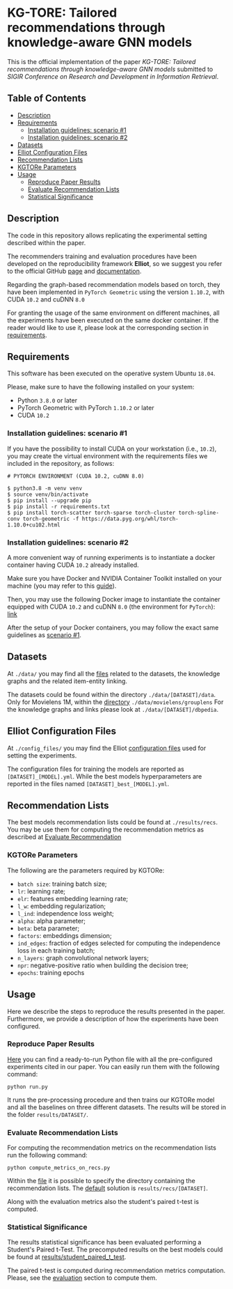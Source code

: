# KG-TORE: Tailored recommendations through knowledge-aware GNN models

This is the official implementation of the paper
*KG-TORE: Tailored recommendations through knowledge-aware GNN models* submitted to *SIGIR Conference on Research and Development in Information Retrieval*.

## Table of Contents

- [Description](#description)
- [Requirements](#requirements)
  - [Installation guidelines: scenario #1](#Installation-guidelines:-scenario-#1)
  - [Installation guidelines: scenario #2](#Installation-guidelines:-scenario-#2)
- [Datasets](#datasets)
- [Elliot Configuration Files](#elliot-configuration-files)
- [Recommendation Lists](#recommendation-lists)
- [KGTORe Parameters](#kgtore-parameters)
- [Usage](#usage)
  - [Reproduce Paper Results](#reproduce-paper-results)
  - [Evaluate Recommendation Lists](#evaluate-recommendation-lists)
  - [Statistical Significance](#statistical-significance)



## Description

The code in this repository allows replicating the experimental setting described within the paper.

The recommenders training and evaluation procedures have been developed on the reproducibility framework **Elliot**,
so we suggest you refer to the official GitHub 
[page](https://github.com/sisinflab/elliot) and 
[documentation](https://elliot.readthedocs.io/en/latest/).

Regarding the graph-based recommendation models based on torch, they have been implemented
in `PyTorch Geometric` using the version `1.10.2`, with CUDA `10.2` and cuDNN `8.0`

For granting the usage of the same environment on different machines, 
all the experiments have been executed on the same docker container.
If the reader would like to use it, 
please look at the corresponding section in [requirements](#requirements).

## Requirements 

This software has been executed on the operative system Ubuntu `18.04`.

Please, make sure to have the following installed on your system:

* Python `3.8.0` or later
* PyTorch Geometric with PyTorch `1.10.2` or later
* CUDA `10.2`

### Installation guidelines: scenario #1
If you have the possibility to install CUDA on your workstation (i.e., `10.2`), you may create the virtual environment with the requirements files we included in the repository, as follows:

```
# PYTORCH ENVIRONMENT (CUDA 10.2, cuDNN 8.0)

$ python3.8 -m venv venv
$ source venv/bin/activate
$ pip install --upgrade pip
$ pip install -r requirements.txt
$ pip install torch-scatter torch-sparse torch-cluster torch-spline-conv torch-geometric -f https://data.pyg.org/whl/torch-1.10.0+cu102.html
```

### Installation guidelines: scenario #2
A more convenient way of running experiments is to instantiate a docker container having CUDA `10.2` already installed.

Make sure you have Docker and NVIDIA Container Toolkit installed on your machine (you may refer to this [guide](https://docs.nvidia.com/datacenter/cloud-native/container-toolkit/install-guide.html#installing-on-ubuntu-and-debian)).

Then, you may use the following Docker image to instantiate the container equipped with CUDA `10.2` and cuDNN `8.0` (the environment for `PyTorch`): [link](https://hub.docker.com/layers/nvidia/cuda/10.2-cudnn8-devel-ubuntu18.04/images/sha256-3d1aefa978b106e8cbe50743bba8c4ddadacf13fe3165dd67a35e4d904f3aabe?context=explore)

After the setup of your Docker containers, you may follow the exact same guidelines as [scenario #1](#installation-guidelines-scenario-1).

## Datasets

At `./data/` you may find all the [files](data) related to 
the datasets, the knowledge graphs and the related item-entity linking.

The datasets could be found within the directory `./data/[DATASET]/data`. 
Only for Movielens 1M, within the [directory](data/movielens/grouplens) `./data/movielens/grouplens`
For the knowledge graphs and links please look at  `./data/[DATASET]/dbpedia`.

## Elliot Configuration Files

At `./config_files/` you may find the Elliot [configuration files](config_files) used for setting the experiments.


The configuration files for training the models are reported as `[DATASET]_[MODEL].yml`. 
While the best models hyperparameters are reported in the files named `[DATASET]_best_[MODEL].yml`. 

## Recommendation Lists

The best models recommendation lists could be found at `./results/recs`. 
You may be use them for computing the recommendation metrics as described at [Evaluate Recommendation](#Evaluate-Recommendation-Lists)

### KGTORe Parameters

The following are the parameters required by KGTORe:
- ```batch size```: training batch size;
- ```lr```: learning rate;
- ```elr```: features embedding learning rate;
- ```l_w```: embedding regularization;
- ```l_ind```: independence loss weight;
- ```alpha```: alpha parameter;
- ```beta```: beta parameter;
- ```factors```: embeddings dimension;
- ```ind_edges```: fraction of edges selected for computing the independence loss in each training batch;
- ```n_layers```: graph convolutional network layers;
- ```npr```: negative-positive ratio when building the decision tree;
- ```epochs```: training epochs

## Usage

Here we describe the steps to reproduce the results presented in the paper. 
Furthermore, we provide a description of how the experiments have been configured.

### Reproduce Paper Results

[Here](run.py) you can find a ready-to-run Python file with all the pre-configured experiments cited in our paper.
You can easily run them with the following command:

```
python run.py
```

It runs the pre-processing procedure and then trains our KGTORe model and all the baselines on three different datasets.
The results will be stored in the folder ```results/DATASET/```.


### Evaluate Recommendation Lists

For computing the recommendation metrics on the recommendation lists run the following command:

```
python compute_metrics_on_recs.py
```

Within the [file](compute_metrics_on_recs.py) it is possible to specify the directory containing the recommendation lists.
The [default](results/recs/) solution is ```results/recs/[DATASET]```.

Along with the evaluation metrics also the student's paired t-test is computed.

### Statistical Significance

The results statistical significance has been evaluated performing a Student's Paired t-Test. 
The precomputed results on the best models could be found at
[results/student_paired_t_test](results/student_paired_t_test).

The paired t-test is computed during recommendation metrics computation. 
Please, see the [evaluation](#evaluate-recommendation-lists) section to compute them.
